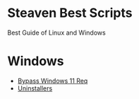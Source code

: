 # Steaven Best Scripts
Best Guide of Linux and Windows


# Windows

- [Bypass Windows 11 Req](https://github.com/SteavenGamerYT/steaven-best-scripts/tree/main/Windows/Bypass%20Windows%2011%20Req)
- [Uninstallers](https://github.com/SteavenGamerYT/steaven-best-scripts/tree/main/Windows/Uninstallers)